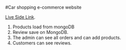 #Car shopping e-commerce website

[Live Side Link](https://online-car-shopping.web.app/).

1. Products load from mongoDB
2. Review save on MongoDB.
3. The admin can see all orders and can add products.
4. Customers can see reviews.



